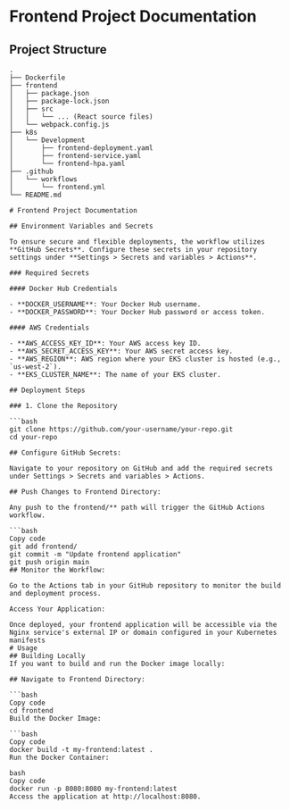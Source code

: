 # Frontend Project Documentation

## Project Structure

```plaintext
.
├── Dockerfile
├── frontend
│   ├── package.json
│   ├── package-lock.json
│   ├── src
│   │   └── ... (React source files)
│   └── webpack.config.js
├── k8s
│   └── Development
│       ├── frontend-deployment.yaml
│       ├── frontend-service.yaml
│       └── frontend-hpa.yaml
├── .github
│   └── workflows
│       └── frontend.yml
└── README.md

# Frontend Project Documentation

## Environment Variables and Secrets

To ensure secure and flexible deployments, the workflow utilizes **GitHub Secrets**. Configure these secrets in your repository settings under **Settings > Secrets and variables > Actions**.

### Required Secrets

#### Docker Hub Credentials

- **DOCKER_USERNAME**: Your Docker Hub username.
- **DOCKER_PASSWORD**: Your Docker Hub password or access token.

#### AWS Credentials

- **AWS_ACCESS_KEY_ID**: Your AWS access key ID.
- **AWS_SECRET_ACCESS_KEY**: Your AWS secret access key.
- **AWS_REGION**: AWS region where your EKS cluster is hosted (e.g., `us-west-2`).
- **EKS_CLUSTER_NAME**: The name of your EKS cluster.

## Deployment Steps

### 1. Clone the Repository

```bash
git clone https://github.com/your-username/your-repo.git
cd your-repo

## Configure GitHub Secrets:

Navigate to your repository on GitHub and add the required secrets under Settings > Secrets and variables > Actions.

## Push Changes to Frontend Directory:

Any push to the frontend/** path will trigger the GitHub Actions workflow.

```bash
Copy code
git add frontend/
git commit -m "Update frontend application"
git push origin main
## Monitor the Workflow:

Go to the Actions tab in your GitHub repository to monitor the build and deployment process.

Access Your Application:

Once deployed, your frontend application will be accessible via the Nginx service's external IP or domain configured in your Kubernetes manifests
# Usage
## Building Locally
If you want to build and run the Docker image locally:

## Navigate to Frontend Directory:

```bash
Copy code
cd frontend
Build the Docker Image:

```bash
Copy code
docker build -t my-frontend:latest .
Run the Docker Container:

bash
Copy code
docker run -p 8080:8080 my-frontend:latest
Access the application at http://localhost:8080.